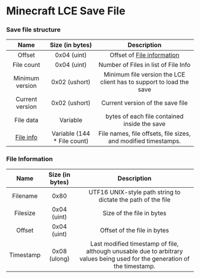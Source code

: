 # Minecraft LCE Save File

### Save file structure
| Name | Size (in bytes) | Description |
| :-:|:-:|:-:|
| Offset | 0x04 (uint) | Offset of [File information](#File-Information)
| File count | 0x04 (uint) | Number of Files in list of File Info
| Minimum version | 0x02 (ushort) | Minimum file version the LCE client has to support to load the save
| Current version | 0x02 (ushort) | Current version of the save file
| File data | Variable | bytes of each file contained inside the save
| [File info](#File-Information) | Variable (144 * File count) | File names, file offsets, file sizes, and modified timestamps.


### File Information
| Name | Size (in bytes) | Description |
| :-:|:-:|:-:|
| Filename | 0x80 | UTF16 UNIX-style path string to dictate the path of the file
| Filesize | 0x04 (uint) | Size of the file in bytes
| Offset | 0x04 (uint) | Offset of the file in bytes
| Timestamp | 0x08 (ulong) | Last modified timestamp of file, although unusable due to arbitrary values being used for the generation of the timestamp.
